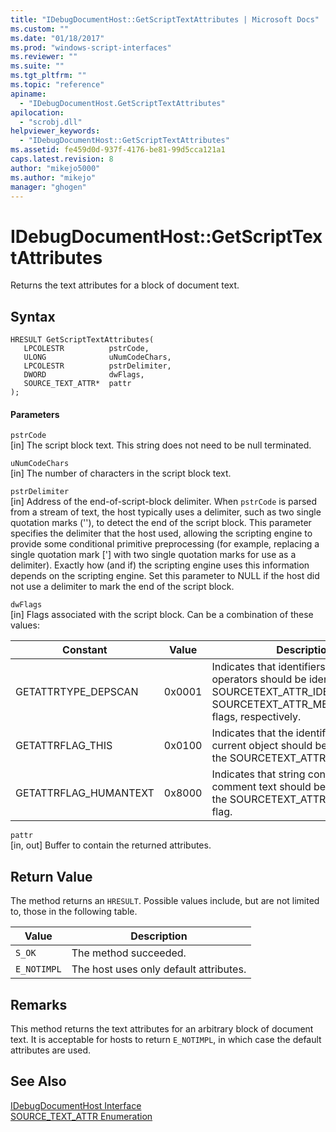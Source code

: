 ```yaml
---
title: "IDebugDocumentHost::GetScriptTextAttributes | Microsoft Docs"
ms.custom: ""
ms.date: "01/18/2017"
ms.prod: "windows-script-interfaces"
ms.reviewer: ""
ms.suite: ""
ms.tgt_pltfrm: ""
ms.topic: "reference"
apiname: 
  - "IDebugDocumentHost.GetScriptTextAttributes"
apilocation: 
  - "scrobj.dll"
helpviewer_keywords: 
  - "IDebugDocumentHost::GetScriptTextAttributes"
ms.assetid: fe459d0d-937f-4176-be81-99d5cca121a1
caps.latest.revision: 8
author: "mikejo5000"
ms.author: "mikejo"
manager: "ghogen"
---
```

# IDebugDocumentHost::GetScriptTextAttributes
Returns the text attributes for a block of document text.  
  
## Syntax  
  
```  
HRESULT GetScriptTextAttributes(  
   LPCOLESTR          pstrCode,  
   ULONG              uNumCodeChars,  
   LPCOLESTR          pstrDelimiter,  
   DWORD              dwFlags,  
   SOURCE_TEXT_ATTR*  pattr  
);  
```  
  
#### Parameters  
 `pstrCode`  
 [in] The script block text. This string does not need to be null terminated.  
  
 `uNumCodeChars`  
 [in] The number of characters in the script block text.  
  
 `pstrDelimiter`  
 [in] Address of the end-of-script-block delimiter. When `pstrCode` is parsed from a stream of text, the host typically uses a delimiter, such as two single quotation marks (''), to detect the end of the script block. This parameter specifies the delimiter that the host used, allowing the scripting engine to provide some conditional primitive preprocessing (for example, replacing a single quotation mark ['] with two single quotation marks for use as a delimiter). Exactly how (and if) the scripting engine uses this information depends on the scripting engine. Set this parameter to NULL if the host did not use a delimiter to mark the end of the script block.  
  
 `dwFlags`  
 [in] Flags associated with the script block. Can be a combination of these values:  
  
|Constant|Value|Description|  
|--------------|-----------|-----------------|  
|GETATTRTYPE_DEPSCAN|0x0001|Indicates that identifiers and dot operators should be identified with the SOURCETEXT_ATTR_IDENTIFIER and SOURCETEXT_ATTR_MEMBERLOOKUP flags, respectively.|  
|GETATTRFLAG_THIS|0x0100|Indicates that the identifier for the current object should be identified with the SOURCETEXT_ATTR_THIS flag.|  
|GETATTRFLAG_HUMANTEXT|0x8000|Indicates that string content and comment text should be identified with the SOURCETEXT_ATTR_HUMANTEXT flag.|  
  
 `pattr`  
 [in, out] Buffer to contain the returned attributes.  
  
## Return Value  
 The method returns an `HRESULT`. Possible values include, but are not limited to, those in the following table.  
  
|Value|Description|  
|-----------|-----------------|  
|`S_OK`|The method succeeded.|  
|`E_NOTIMPL`|The host uses only default attributes.|  
  
## Remarks  
 This method returns the text attributes for an arbitrary block of document text. It is acceptable for hosts to return `E_NOTIMPL`, in which case the default attributes are used.  
  
## See Also  
 [IDebugDocumentHost Interface](../../winscript/reference/idebugdocumenthost-interface.md)   
 [SOURCE_TEXT_ATTR Enumeration](../../winscript/reference/source-text-attr-enumeration.md)